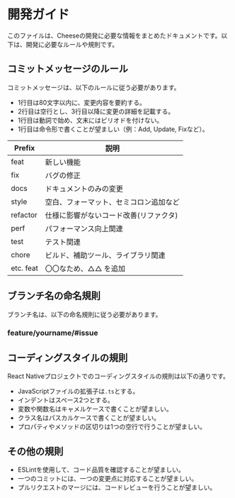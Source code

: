 # 開発ガイド

このファイルは、Cheeseの開発に必要な情報をまとめたドキュメントです。以下は、開発に必要なルールや規則です。

## コミットメッセージのルール

コミットメッセージは、以下のルールに従う必要があります。

- 1行目は80文字以内に、変更内容を要約する。
- 2行目は空行とし、3行目以降に変更の詳細を記載する。
- 1行目は動詞で始め、文末にはピリオドを付けない。
- 1行目は命令形で書くことが望ましい（例：Add, Update, Fixなど）。

| Prefix | 説明 |
| ----- | ----- |
| feat | 新しい機能 |
| fix | バグの修正 |
| docs | ドキュメントのみの変更 |
| style | 空白、フォーマット、セミコロン追加など |
| refactor | 仕様に影響がないコード改善(リファクタ) |
| perf | パフォーマンス向上関連 |
| test | テスト関連 |
| chore | ビルド、補助ツール、ライブラリ関連 |
| etc. feat | 〇〇なため、△△ を追加 |

## ブランチ名の命名規則

ブランチ名は、以下の命名規則に従う必要があります。

### feature/yourname/#issue

## コーディングスタイルの規則

React Nativeプロジェクトでのコーディングスタイルの規則は以下の通りです。

- JavaScriptファイルの拡張子は`.ts`とする。
- インデントはスペース2つとする。
- 変数や関数名はキャメルケースで書くことが望ましい。
- クラス名はパスカルケースで書くことが望ましい。
- プロパティやメソッドの区切りは1つの空行で行うことが望ましい。

## その他の規則

- ESLintを使用して、コード品質を確認することが望ましい。
- 一つのコミットには、一つの変更点に対応することが望ましい。
- プルリクエストのマージには、コードレビューを行うことが望ましい。
